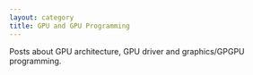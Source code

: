 ```yaml
---
layout: category
title: GPU and GPU Programming
---
```


Posts about GPU architecture, GPU driver and graphics/GPGPU programming.
